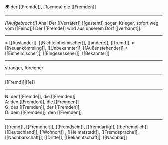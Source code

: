 🌍 der [[Fremde]], [ˈfʁɛmdə]
die [[Fremden]]

---
_[[Aufgebracht]]_ Aha! Der [[Verräter]] [[gesteht]] sogar. Krieger, sofort weg vom [[Feind]]! Der [[Fremde]] wird aus unserem Dorf [[verbannt]].


---
= [[Ausländer]], [[Nichteinheimischer]], [[andere]], [[fremd]], 
≈ [[Neuankömmling]], [[Unbekannter]], [[Außenstehender]]
≠ [[Einheimischer]], [[Eingesessener]], [[Bekannter]]

---
stranger, foreigner

---
[[Fremd]]|[[e]]

---
N: der [[Fremde]], die [[Fremden]]  
A: den [[Fremden]], die [[Fremden]]  
G: des [[Fremden]], der [[Fremden]]  
D: dem [[Fremden]], den [[Fremden]]  

---
[[fremd]], [[Fremdheit]], [[Fremdsein]], [[fremdartig]], [[befremdlich]]
[[Deutschland]], [[Wohnort]]
, [[Heimatstadt]], [[Fremdsprache]], [[Nachbarschaft]], [[Dritte]], [[Bekanntschaft]], [[Nachbar]]